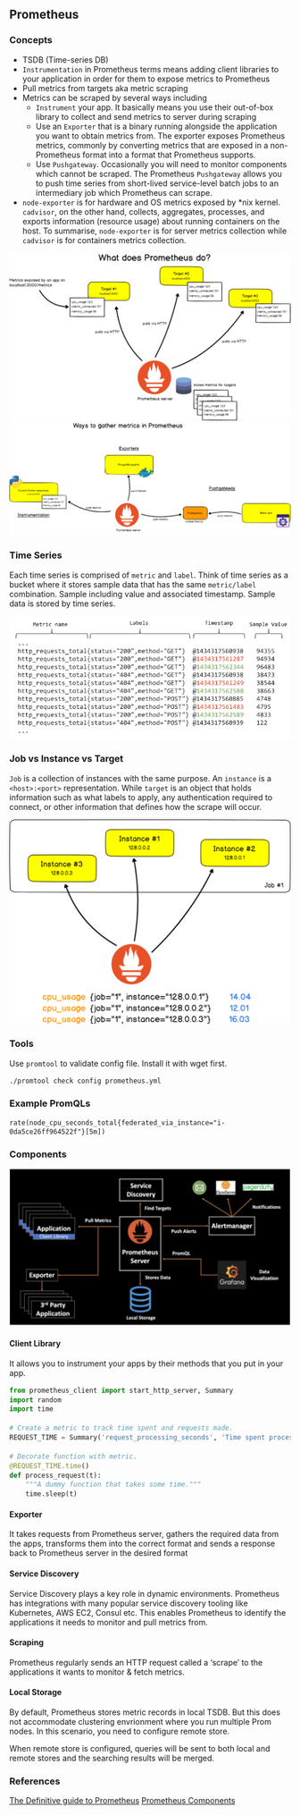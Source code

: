 ## Prometheus

### Concepts

- TSDB (Time-series DB)
- `Instrumentation` in Prometheus terms means adding client libraries to your application in order for them to expose metrics to Prometheus
- Pull metrics from targets aka metric scraping
- Metrics can be scraped by several ways including
  - `Instrument` your app. It basically means you use their out-of-box library to collect and send metrics to server during scraping
  - Use an `Exporter` that is a binary running alongside the application you want to obtain metrics from. The exporter exposes Prometheus metrics, commonly by converting metrics that are exposed in a non-Prometheus format into a format that Prometheus supports.
  - Use `Pushgateway`. Occasionally you will need to monitor components which cannot be scraped. The Prometheus `Pushgateway` allows you to push time series from short-lived service-level batch jobs to an intermediary job which Prometheus can scrape.
- `node-exporter` is for hardware and OS metrics exposed by *nix kernel. `cadvisor`, on the other hand, collects, aggregates, processes, and exports information (resource usage) about running containers on the host. To summarise, `node-exporter` is for server metrics collection while `cadvisor` is for containers metrics collection.

![prometheus-metrics-scraping](prometheus-metrics-scraping.png)
![ways-gather-metrics](ways-gather-metrics.png)

### Time Series

Each time series is comprised of `metric` and `label`. Think of time series as a bucket where it stores sample data that has the same `metric/label` combination. Sample including value and associated timestamp. Sample data is stored by time series.

![time-series](./time-series.png)

### Job vs Instance vs Target

`Job` is a collection of instances with the same purpose. An `instance` is a `<host>:<port>` representation. While `target` is an object that holds information such as what labels to apply, any authentication required to connect, or other information that defines how the scrape will occur.

![jobs-instances](jobs-instances.png)

### Tools

Use `promtool` to validate config file. Install it with wget first.

```
./promtool check config prometheus.yml
```

### Example PromQLs

```
rate(node_cpu_seconds_total{federated_via_instance="i-0da5ce26ff964522f"}[5m])
```

### Components

![prom-components](prom-components.png)

#### Client Library

It allows you to instrument your apps by their methods that you put in your app.

```python
from prometheus_client import start_http_server, Summary
import random
import time

# Create a metric to track time spent and requests made.
REQUEST_TIME = Summary('request_processing_seconds', 'Time spent processing request')

# Decorate function with metric.
@REQUEST_TIME.time()
def process_request(t):
    """A dummy function that takes some time."""
    time.sleep(t)
```

#### Exporter

It takes requests from Prometheus server, gathers the required data from the apps, transforms them into the correct format and sends a response back to Prometheus server in the desired format

#### Service Discovery

Service Discovery plays a key role in dynamic environments. Prometheus has integrations with many popular service discovery tooling like Kubernetes, AWS EC2, Consul etc. This enables Prometheus to identify the applications it needs to monitor and pull metrics from.

#### Scraping

Prometheus regularly sends an HTTP request called a ‘scrape’ to the applications it wants to monitor & fetch metrics.

#### Local Storage

By default, Prometheus stores metric records in local TSDB. But this does not accommodate clustering envrionment where you run multiple Prom nodes. In this scenario, you need to configure remote store.

When remote store is configured, queries will be sent to both local and remote stores and the searching results will be merged.

### References

[The Definitive guide to Prometheus](https://devconnected.com/the-definitive-guide-to-prometheus-in-2019/#c_Jobs_Instances)
[Prometheus Components](https://samirbehara.com/2019/05/30/cloud-native-monitoring-with-prometheus/)
